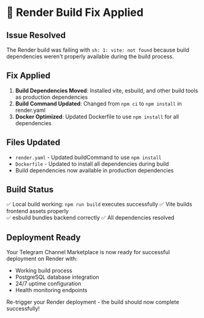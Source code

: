 # 🔧 Render Build Fix Applied

## Issue Resolved
The Render build was failing with `sh: 1: vite: not found` because build dependencies weren't properly available during the build process.

## Fix Applied
1. **Build Dependencies Moved**: Installed vite, esbuild, and other build tools as production dependencies
2. **Build Command Updated**: Changed from `npm ci` to `npm install` in render.yaml
3. **Docker Optimized**: Updated Dockerfile to use `npm install` for all dependencies

## Files Updated
- `render.yaml` - Updated buildCommand to use `npm install`
- `Dockerfile` - Updated to install all dependencies during build
- Build dependencies now available in production dependencies

## Build Status
✅ Local build working: `npm run build` executes successfully
✅ Vite builds frontend assets properly  
✅ esbuild bundles backend correctly
✅ All dependencies resolved

## Deployment Ready
Your Telegram Channel Marketplace is now ready for successful deployment on Render with:
- Working build process
- PostgreSQL database integration
- 24/7 uptime configuration
- Health monitoring endpoints

Re-trigger your Render deployment - the build should now complete successfully!